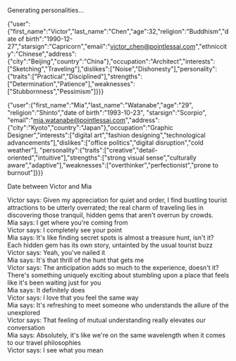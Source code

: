 Generating personalities...

{"user":{"first_name":"Victor","last_name":"Chen","age":32,"religion":"Buddhism","date of birth":"1990-12-27","starsign":"Capricorn","email":"victor_chen@pointlessai.com","ethniccity":"Chinese","address":{"city":"Beijing","country":"China"},"occupation":"Architect","interests":["Sketching","Traveling"],"dislikes":["Noise","Dishonesty"],"personality":{"traits":["Practical","Disciplined"],"strengths":["Determination","Patience"],"weaknesses":["Stubbornness","Pessimism"]}}}

{"user":{"first_name":"Mia","last_name":"Watanabe","age":"29", "religion":"Shinto","date of birth":"1993-10-23", "starsign":"Scorpio", "email":"mia.watanabe@pointlessai.com","address":{"city":"Kyoto","country":"Japan"},"occupation":"Graphic Designer","interests":["digital art","fashion designing","technological advancements"],"dislikes":["office politics","digital disruption","cold weather"], "personality":{"traits":["creative","detail-oriented","intuitive"],"strengths":["strong visual sense","culturally aware","adaptive"],"weaknesses":["overthinker","perfectionist","prone to burnout"]}}}

Date between Victor and Mia

Victor says: Given my appreciation for quiet and order, I find bustling tourist attractions to be utterly overrated; the real charm of traveling lies in discovering those tranquil, hidden gems that aren't overrun by crowds.  
Mia says: I get where you're coming from  
Victor says: I completely see your point  
Mia says: It's like finding secret spots is almost a treasure hunt, isn't it? Each hidden gem has its own story, untainted by the usual tourist buzz  
Victor says: Yeah, you've nailed it  
Mia says: It's that thrill of the hunt that gets me  
Victor says: The anticipation adds so much to the experience, doesn't it? There's something uniquely exciting about stumbling upon a place that feels like it's been waiting just for you  
Mia says: It definitely does  
Victor says: I love that you feel the same way  
Mia says: It's refreshing to meet someone who understands the allure of the unexplored  
Victor says: That feeling of mutual understanding really elevates our conversation  
Mia says: Absolutely, it's like we're on the same wavelength when it comes to our travel philosophies  
Victor says: I see what you mean  

